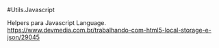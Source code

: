 #Utils.Javascript

Helpers para Javascript Language.
https://www.devmedia.com.br/trabalhando-com-html5-local-storage-e-json/29045